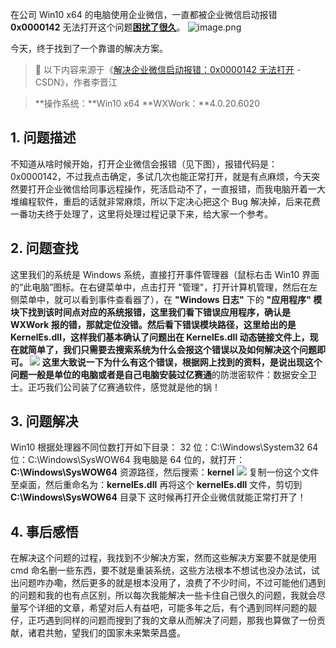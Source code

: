 在公司 Win10 x64 的电脑使用企业微信，一直都被企业微信启动报错 **0x0000142** 无法打开这个问题[**困扰了很久**](https://www.yuque.com/r/notes/share/c4c8db4e-c6fe-4d41-b8b0-4484defb6ade)。
![image.png](https://cdn.nlark.com/yuque/0/2023/png/126032/1679965696266-e918a67e-5529-4741-8e72-2713b756f8e8.png#averageHue=%23f9f9f8&clientId=ue18e6d49-81b8-4&from=paste&height=331&id=ubaa5ca64&originHeight=331&originWidth=807&originalType=binary&ratio=1&rotation=0&showTitle=false&size=19933&status=done&style=none&taskId=u22194ca0-09e9-4fa6-a111-b7f3d84db37&title=&width=807)

今天，终于找到了一个靠谱的解决方案。

> 📢 以下内容来源于《[解决企业微信启动报错：0x0000142 无法打开](https://blog.csdn.net/qq_35132089/article/details/128632145) - CSDN》，作者李晋江

> **操作系统：**Win10 x64
> **WXWork：**4.0.20.6020

## 1. 问题描述

不知道从啥时候开始，打开企业微信会报错（见下图），报错代码是：0x0000142，不过我点击确定，多试几次也能正常打开，就是有点麻烦，今天突然要打开企业微信给同事远程操作，死活启动不了，一直报错，而我电脑开着一大堆编程软件，重启的话就非常麻烦，所以下定决心把这个 Bug 解决掉，后来花费一番功夫终于处理了，这里将处理过程记录下来，给大家一个参考。

## 2. 问题查找

这里我们的系统是 Windows 系统，直接打开事件管理器（鼠标右击 Win10 界面的“此电脑”图标。在右键菜单中，点击打开 "管理"，打开计算机管理，然后在左侧菜单中，就可以看到事件查看器了），在 **"Windows 日志"** 下的 **"应用程序" **模块下找到该时间点对应的系统报错，这里我们看下错误应用程序，确认是 WXWork 报的错，那就定位没错。然后看下错误模块路径，这里给出的是 **KernelEs.dll**，这样我们基本确认了问题出在 KernelEs.dll 动态链接文件上，现在就简单了，我们只需要去搜索系统为什么会报这个错误以及如何解决这个问题即可。
![](https://cdn.nlark.com/yuque/0/2023/png/126032/1679966093508-9edfb207-6aa1-4d02-8adf-b6d4121016a7.png#averageHue=%23edebea&clientId=ue18e6d49-81b8-4&from=paste&id=ucf6942bd&originHeight=990&originWidth=1356&originalType=url&ratio=1&rotation=0&showTitle=false&status=done&style=none&taskId=u1bc411c9-e0ae-4c82-8c18-21cbaa11a67&title=)
这里大致说一下为什么有这个错误，根据网上找到的资料，是说出现这个问题一般是单位的电脑或者是自己电脑安装过**亿赛通**的防泄密软件：数据安全卫士。正巧我们公司装了亿赛通软件，感觉就是他的锅！

## 3. 问题解决

Win10 根据处理器不同位数打开如下目录：
32 位：C:\Windows\System32
64 位：C:\Windows\SysWOW64
我电脑是 64 位的，就打开：**C:\Windows\SysWOW64** 资源路径，然后搜索：**kernel**
![](https://cdn.nlark.com/yuque/0/2023/png/126032/1679966209580-d050c892-6a4e-42c6-8b89-fd1eb488ae6a.png#averageHue=%23f7f4f3&clientId=ue18e6d49-81b8-4&from=paste&id=ufaf5b0be&originHeight=664&originWidth=1077&originalType=url&ratio=1&rotation=0&showTitle=false&status=done&style=none&taskId=u46f6b6db-8b99-4177-9bf5-8f88aba6a73&title=)
复制一份这个文件至桌面，然后重命名为：**kernelEs.dll**
再将这个 **kernelEs.dll** 文件，剪切到 **C:\Windows\SysWOW64** 目录下
这时候再打开企业微信就能正常打开了！

## 4. 事后感悟

在解决这个问题的过程，我找到不少解决方案，然而这些解决方案要不就是使用 cmd 命名删一些东西，要不就是重装系统，这些方法根本不想试也没办法试，试出问题咋办嘞，然后更多的就是根本没用了，浪费了不少时间，不过可能他们遇到的问题和我的也有点区别，所以每次我能解决一些卡住自己很久的问题，我就会尽量写个详细的文章，希望对后人有益吧，可能多年之后，有个遇到同样问题的靓仔，正巧遇到同样的问题而搜到了我的文章从而解决了问题，那我也算做了一份贡献，诸君共勉，望我们的国家未来繁荣昌盛。
